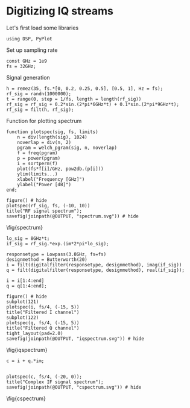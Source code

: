 <!--This file was generated, do not modify it.-->
# Digitizing IQ streams

Let's first load some libraries

```julia:ex1
using DSP, PyPlot
```

Set up sampling rate

```julia:ex2
const GHz = 1e9
fs = 32GHz;
```

Signal generation

```julia:ex3
h = remez(35, fs.*[0, 0.2, 0.25, 0.5], [0.5, 1], Hz = fs);
rf_sig = randn(1000000);
t = range(0, step = 1/fs, length = length(rf_sig))
rf_sig = rf_sig + 0.2*sin.(2*pi*6GHz*t) + 0.1*sin.(2*pi*9GHz*t);
rf_sig = filt(h, rf_sig);
```

Function for plotting spectrum

```julia:ex4
function plotspec(sig, fs, limits)
    n = div(length(sig), 1024)
    noverlap = div(n, 2)
    pgram = welch_pgram(sig, n, noverlap)
    f = freq(pgram)
    p = power(pgram)
    i = sortperm(f)
    plot(fs*f[i]/GHz, pow2db.(p[i]))
    ylim(limits...)
    xlabel("Frequency [GHz]")
    ylabel("Power [dB]")
end;
```

```julia:ex5
figure() # hide
plotspec(rf_sig, fs, (-10, 10))
title("RF signal spectrum");
savefig(joinpath(@OUTPUT, "spectrum.svg")) # hide
```

\fig{spectrum}

```julia:ex6
lo_sig = 8GHz*t;
if_sig = rf_sig.*exp.(im*2*pi*lo_sig);
```

```julia:ex7
responsetype = Lowpass(3.8GHz, fs=fs)
designmethod = Butterworth(20)
i = filt(digitalfilter(responsetype, designmethod), imag(if_sig))
q = filt(digitalfilter(responsetype, designmethod), real(if_sig));
```

```julia:ex8
i = i[1:4:end]
q = q[1:4:end];
```

```julia:ex9
figure() # hide
subplot(121)
plotspec(i, fs/4, (-15, 5))
title("Filtered I channel")
subplot(122)
plotspec(q, fs/4, (-15, 5))
title("Filtered Q channel")
tight_layout(pad=2.0)
savefig(joinpath(@OUTPUT, "iqspectrum.svg")) # hide
```

\fig{iqspectrum}

```julia:ex10
c = i + q.*im;
```

```julia:ex11

plotspec(c, fs/4, (-20, 0));
title("Complex IF signal spectrum");
savefig(joinpath(@OUTPUT, "cspectrum.svg")) # hide
```

\fig{cspectrum}

